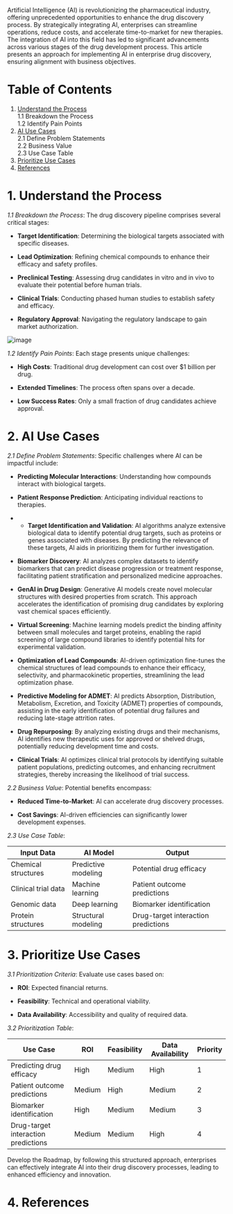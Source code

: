 
Artificial Intelligence (AI) is revolutionizing the pharmaceutical industry, offering unprecedented opportunities to enhance the drug discovery process. By strategically integrating AI, enterprises can streamline operations, reduce costs, and accelerate time-to-market for new therapies. The integration of AI into this field has led to significant advancements across various stages of the drug development process. This article presents an approach for implementing AI in enterprise drug discovery, ensuring alignment with business objectives.

# Table of Contents

1. [Understand the Process](#understand-the-process)  
   1.1 Breakdown the Process  
   1.2 Identify Pain Points  
2. [AI Use Cases](#ai-use-cases)  
   2.1 Define Problem Statements  
   2.2 Business Value  
   2.3 Use Case Table  
3. [Prioritize Use Cases](#prioritize-use-cases)  
4. [References](#references)  


# 1. Understand the Process

*1.1 Breakdown the Process*: The drug discovery pipeline comprises several critical stages:

- **Target Identification**: Determining the biological targets associated with specific diseases.

- **Lead Optimization**: Refining chemical compounds to enhance their efficacy and safety profiles.

- **Preclinical Testing**: Assessing drug candidates in vitro and in vivo to evaluate their potential before human trials.

- **Clinical Trials**: Conducting phased human studies to establish safety and efficacy.

- **Regulatory Approval**: Navigating the regulatory landscape to gain market authorization.

![image](https://github.com/user-attachments/assets/a3886a84-8dd0-4520-8f7e-60c9e3e8bef8)


*1.2 Identify Pain Points*: Each stage presents unique challenges:

- **High Costs**: Traditional drug development can cost over $1 billion per drug.

- **Extended Timelines**: The process often spans over a decade.

- **Low Success Rates**: Only a small fraction of drug candidates achieve approval.

# 2. AI Use Cases

*2.1 Define Problem Statements*: Specific challenges where AI can be impactful include:

- **Predicting Molecular Interactions**: Understanding how compounds interact with biological targets.

- **Patient Response Prediction**: Anticipating individual reactions to therapies.
- - **Target Identification and Validation**: AI algorithms analyze extensive biological data to identify potential drug targets, such as proteins or genes associated with diseases. By predicting the relevance of these targets, AI aids in prioritizing them for further investigation.

- **Biomarker Discovery**: AI analyzes complex datasets to identify biomarkers that can predict disease progression or treatment response, facilitating patient stratification and personalized medicine approaches.

- **GenAI in Drug Design**: Generative AI models create novel molecular structures with desired properties from scratch. This approach accelerates the identification of promising drug candidates by exploring vast chemical spaces efficiently.

- **Virtual Screening**: Machine learning models predict the binding affinity between small molecules and target proteins, enabling the rapid screening of large compound libraries to identify potential hits for experimental validation.

- **Optimization of Lead Compounds**: AI-driven optimization fine-tunes the chemical structures of lead compounds to enhance their efficacy, selectivity, and pharmacokinetic properties, streamlining the lead optimization phase.


- **Predictive Modeling for ADMET**: AI predicts Absorption, Distribution, Metabolism, Excretion, and Toxicity (ADMET) properties of compounds, assisting in the early identification of potential drug failures and reducing late-stage attrition rates.

- **Drug Repurposing**: By analyzing existing drugs and their mechanisms, AI identifies new therapeutic uses for approved or shelved drugs, potentially reducing development time and costs.


- **Clinical Trials**: AI optimizes clinical trial protocols by identifying suitable patient populations, predicting outcomes, and enhancing recruitment strategies, thereby increasing the likelihood of trial success.

*2.2 Business Value*: Potential benefits encompass:

- **Reduced Time-to-Market**: AI can accelerate drug discovery processes.

- **Cost Savings**: AI-driven efficiencies can significantly lower development expenses.

*2.3 Use Case Table*:

| Input Data             | AI Model             | Output                               |
|------------------------|----------------------|--------------------------------------|
| Chemical structures    | Predictive modeling  | Potential drug efficacy              |
| Clinical trial data    | Machine learning     | Patient outcome predictions          |
| Genomic data           | Deep learning        | Biomarker identification             |
| Protein structures     | Structural modeling  | Drug-target interaction predictions  |

# 3. Prioritize Use Cases

*3.1 Prioritization Criteria*: Evaluate use cases based on:

- **ROI**: Expected financial returns.

- **Feasibility**: Technical and operational viability.

- **Data Availability**: Accessibility and quality of required data.

*3.2 Prioritization Table*:

| Use Case                     | ROI   | Feasibility | Data Availability | Priority |
|------------------------------|-------|-------------|-------------------|----------|
| Predicting drug efficacy     | High  | Medium      | High              | 1        |
| Patient outcome predictions  | Medium| High        | Medium            | 2        |
| Biomarker identification     | High  | Medium      | Medium            | 3        |
| Drug-target interaction predictions | Medium| Medium      | High              | 4        |

Develop the Roadmap, by following this structured approach, enterprises can effectively integrate AI into their drug discovery processes, leading to enhanced efficiency and innovation.

# 4. References
